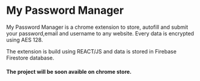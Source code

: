 # My Password Manager

My Password Manager is a chrome extension to store, autofill and submit your password,email and username to any website.
Every data is encrypted using AES 128.

The extension is build using REACT/JS and data is stored in Firebase Firestore database.

#### The project will be soon avaible on chrome store.
